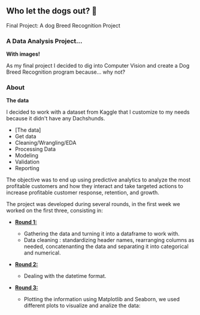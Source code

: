 ## Who let the dogs out? 🐾

Final Project: A dog Breed Recognition Project

### A Data Analysis Project...

**With images!**

As my final project I decided to dig into Computer Vision and create a Dog Breed Recognition program because... why not?
 
 ### About
 
**The data**

I decided to work with a dataset from Kaggle that I customize to my needs because it didn't have any Dachshunds.  

- [The data]
- Get data
- Cleaning/Wrangling/EDA
- Processing Data
- Modeling
- Validation
- Reporting

The objective was to end up using predictive analytics to analyze the most profitable customers and how they interact and take targeted actions to increase profitable customer response, retention, and growth.

The project was developed during several rounds, in the first week we worked on the first three, consisting in:

- [**Round 1:**](https://github.com/yamilart/DataLabs/blob/main/Week%201/Lab-CustomerAnalysisRound1.ipynb)
  - Gathering the data and turning it into a dataframe to work with.
  - Data cleaning : standardizing header names, rearranging columns as needed, concatenanting the data and separating it into categorical and numerical.

- [**Round 2:**](https://github.com/yamilart/DataLabs/blob/main/Week%201/Lab-CustomerAnalysisRound2.ipynb)
  - Dealing with the datetime format.

- [**Round 3:**](https://github.com/yamilart/DataLabs/blob/main/Week%201/Lab-CustomerAnalysisRound3.ipynb)
  - Plotting the information using Matplotlib and Seaborn, we used different plots to visualize and analize the data:
